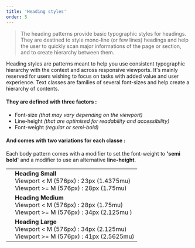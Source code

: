 ```yaml
---
title: 'Heading styles'
order: 5
---
```


> The heading patterns provide basic typographic styles for headings.
> <br>
> They are destined to style mono-line (or few lines) headings and help the user to quickly scan major informations of the page or section, and to create hierarchy between them.

Heading styles are patterns meant to help you use consistent typographic hierarchy with the context and across responsive viewports. It's mainly reserved for users wishing to focus on tasks with added value and user experience. Text classes are families of several font-sizes and help create a hierarchy of contents.

#### They are defined with three factors :

- Font-size _(that may vary depending on the viewport)_
- Line-height _(that are optimised for readability and accessibility)_
- Font-weight _(regular or semi-bold)_

#### And comes with two variations for each classe :

Each body pattern comes with a modifier to set the font-weight to **'semi bold'** and a modifier to use an alternative **line-height**.

|                                                                                                            |                                                                                                           |
| ---------------------------------------------------------------------------------------------------------- | --------------------------------------------------------------------------------------------------------- |
| <preview path="src/pages/Foundations/Typography/HeadingStyles/previews/typographyHeadingSmall"></pattern>  | **Heading Small** <br> Viewport < M (576px) : 23px (1.4375mu) <br> Viewport >= M (576px) : 28px (1.75mu)  |
| <preview path="src/pages/Foundations/Typography/HeadingStyles/previews/typographyHeadingMedium"></pattern> | **Heading Medium** <br> Viewport < M (576px) : 28px (1.75mu) <br> Viewport >= M (576px) : 34px (2.125mu ) |
| <preview path="src/pages/Foundations/Typography/HeadingStyles/previews/typographyHeadingLarge"></pattern>  | **Heading Large** <br> Viewport < M (576px) : 34px (2.125mu) <br> Viewport >= M (576px) : 41px (2.5625mu) |
